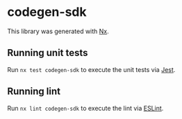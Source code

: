 # codegen-sdk

This library was generated with [Nx](https://nx.dev).

## Running unit tests

Run `nx test codegen-sdk` to execute the unit tests via [Jest](https://jestjs.io).

## Running lint

Run `nx lint codegen-sdk` to execute the lint via [ESLint](https://eslint.org/).
